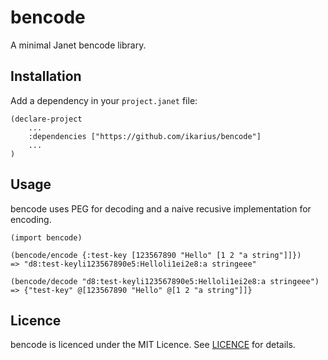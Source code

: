# bencode

A minimal Janet bencode library.

## Installation

Add a dependency in your `project.janet` file:

```
(declare-project
    ...
    :dependencies ["https://github.com/ikarius/bencode"]
    ...
)
```

## Usage

bencode uses PEG for decoding and a naive recusive implementation for encoding.

```
(import bencode)

(bencode/encode {:test-key [123567890 "Hello" [1 2 "a string"]]})
=> "d8:test-keyli123567890e5:Helloli1ei2e8:a stringeee"

(bencode/decode "d8:test-keyli123567890e5:Helloli1ei2e8:a stringeee")
=> {"test-key" @[123567890 "Hello" @[1 2 "a string"]]}  

```

## Licence

bencode is licenced under the MIT Licence. See [LICENCE](LICENCE) for details.
